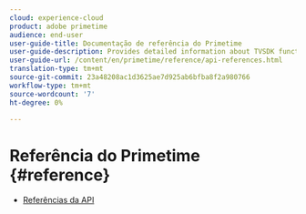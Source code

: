 ```yaml
---
cloud: experience-cloud
product: adobe primetime
audience: end-user
user-guide-title: Documentação de referência do Primetime
user-guide-description: Provides detailed information about TVSDK functions, data structures and other programming constructs.
user-guide-url: /content/en/primetime/reference/api-references.html
translation-type: tm+mt
source-git-commit: 23a48208ac1d3625ae7d925ab6bfba8f2a980766
workflow-type: tm+mt
source-wordcount: '7'
ht-degree: 0%

---
```



# Referência do Primetime {#reference}

+ [Referências da API](api-references.md)
